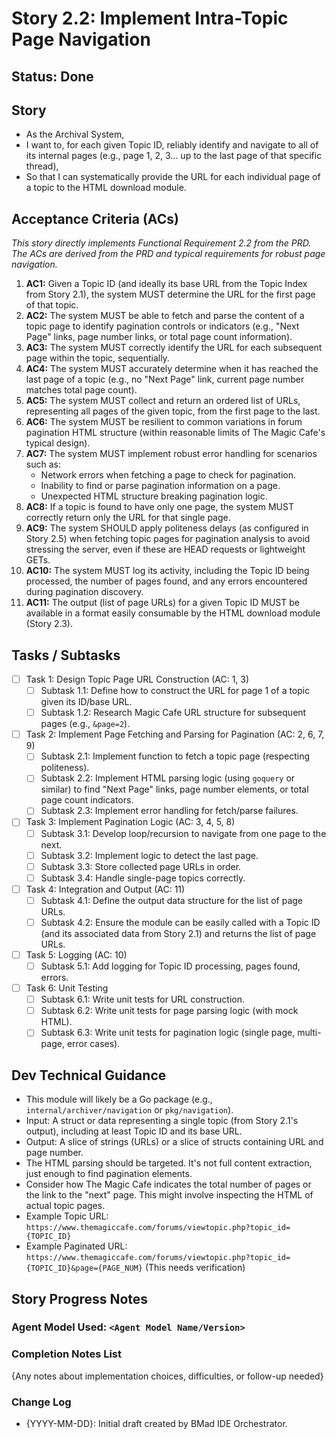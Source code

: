# Story 2.2: Implement Intra-Topic Page Navigation

## Status: Done

## Story

- As the Archival System,
- I want to, for each given Topic ID, reliably identify and navigate to all of its internal pages (e.g., page 1, 2, 3... up to the last page of that specific thread),
- So that I can systematically provide the URL for each individual page of a topic to the HTML download module.

## Acceptance Criteria (ACs)

*This story directly implements Functional Requirement 2.2 from the PRD. The ACs are derived from the PRD and typical requirements for robust page navigation.*

1.  **AC1:** Given a Topic ID (and ideally its base URL from the Topic Index from Story 2.1), the system MUST determine the URL for the first page of that topic.
2.  **AC2:** The system MUST be able to fetch and parse the content of a topic page to identify pagination controls or indicators (e.g., "Next Page" links, page number links, or total page count information).
3.  **AC3:** The system MUST correctly identify the URL for each subsequent page within the topic, sequentially.
4.  **AC4:** The system MUST accurately determine when it has reached the last page of a topic (e.g., no "Next Page" link, current page number matches total page count).
5.  **AC5:** The system MUST collect and return an ordered list of URLs, representing all pages of the given topic, from the first page to the last.
6.  **AC6:** The system MUST be resilient to common variations in forum pagination HTML structure (within reasonable limits of The Magic Cafe's typical design).
7.  **AC7:** The system MUST implement robust error handling for scenarios such as:
    *   Network errors when fetching a page to check for pagination.
    *   Inability to find or parse pagination information on a page.
    *   Unexpected HTML structure breaking pagination logic.
8.  **AC8:** If a topic is found to have only one page, the system MUST correctly return only the URL for that single page.
9.  **AC9:** The system SHOULD apply politeness delays (as configured in Story 2.5) when fetching topic pages for pagination analysis to avoid stressing the server, even if these are HEAD requests or lightweight GETs.
10. **AC10:** The system MUST log its activity, including the Topic ID being processed, the number of pages found, and any errors encountered during pagination discovery.
11. **AC11:** The output (list of page URLs) for a given Topic ID MUST be available in a format easily consumable by the HTML download module (Story 2.3).

## Tasks / Subtasks

- [ ] Task 1: Design Topic Page URL Construction (AC: 1, 3)
    - [ ] Subtask 1.1: Define how to construct the URL for page 1 of a topic given its ID/base URL.
    - [ ] Subtask 1.2: Research Magic Cafe URL structure for subsequent pages (e.g., `&page=2`).
- [ ] Task 2: Implement Page Fetching and Parsing for Pagination (AC: 2, 6, 7, 9)
    - [ ] Subtask 2.1: Implement function to fetch a topic page (respecting politeness).
    - [ ] Subtask 2.2: Implement HTML parsing logic (using `goquery` or similar) to find "Next Page" links, page number elements, or total page count indicators.
    - [ ] Subtask 2.3: Implement error handling for fetch/parse failures.
- [ ] Task 3: Implement Pagination Logic (AC: 3, 4, 5, 8)
    - [ ] Subtask 3.1: Develop loop/recursion to navigate from one page to the next.
    - [ ] Subtask 3.2: Implement logic to detect the last page.
    - [ ] Subtask 3.3: Store collected page URLs in order.
    - [ ] Subtask 3.4: Handle single-page topics correctly.
- [ ] Task 4: Integration and Output (AC: 11)
    - [ ] Subtask 4.1: Define the output data structure for the list of page URLs.
    - [ ] Subtask 4.2: Ensure the module can be easily called with a Topic ID (and its associated data from Story 2.1) and returns the list of page URLs.
- [ ] Task 5: Logging (AC: 10)
    - [ ] Subtask 5.1: Add logging for Topic ID processing, pages found, errors.
- [ ] Task 6: Unit Testing
    - [ ] Subtask 6.1: Write unit tests for URL construction.
    - [ ] Subtask 6.2: Write unit tests for page parsing logic (with mock HTML).
    - [ ] Subtask 6.3: Write unit tests for pagination logic (single page, multi-page, error cases).

## Dev Technical Guidance

- This module will likely be a Go package (e.g., `internal/archiver/navigation` or `pkg/navigation`).
- Input: A struct or data representing a single topic (from Story 2.1's output), including at least Topic ID and its base URL.
- Output: A slice of strings (URLs) or a slice of structs containing URL and page number.
- The HTML parsing should be targeted. It's not full content extraction, just enough to find pagination elements.
- Consider how The Magic Cafe indicates the total number of pages or the link to the "next" page. This might involve inspecting the HTML of actual topic pages.
- Example Topic URL: `https://www.themagiccafe.com/forums/viewtopic.php?topic_id={TOPIC_ID}`
- Example Paginated URL: `https://www.themagiccafe.com/forums/viewtopic.php?topic_id={TOPIC_ID}&page={PAGE_NUM}` (This needs verification)

## Story Progress Notes

### Agent Model Used: `<Agent Model Name/Version>`

### Completion Notes List
{Any notes about implementation choices, difficulties, or follow-up needed}

### Change Log
- {YYYY-MM-DD}: Initial draft created by BMad IDE Orchestrator. 